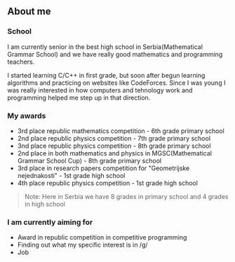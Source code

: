 ## About me

### School
I am currently senior in the best high school in Serbia(Mathematical Grammar School) and we have really good mathematics and programming teachers.

I started learning C/C++ in first grade, but soon after begun learning algorithms and practicing on websites like CodeForces.
Since I was young I was really interested in how computers and tehnology work and programming helped me step up in that direction.

### My awards
- 3rd place republic mathematics competition - 6th grade primary school
- 2nd place republic physics competition - 7th grade primary school
- 3nd place republic physics competition - 8th grade primary school
- 2nd place in both mathematics and physics in MGSC(Mathematical Grammar School Cup) - 8th grade primary school
- 3rd place in research papers competition for "Geometrijske nejednakosti" - 1st grade high school
- 4th place republic physics competition - 1st grade high school

> Note: Here in Serbia we have 8 grades in primary school and 4 grades in high school

### I am currently aiming for
- Award in republic competition in competitive programming
- Finding out what my specific interest is in /g/
- Job
